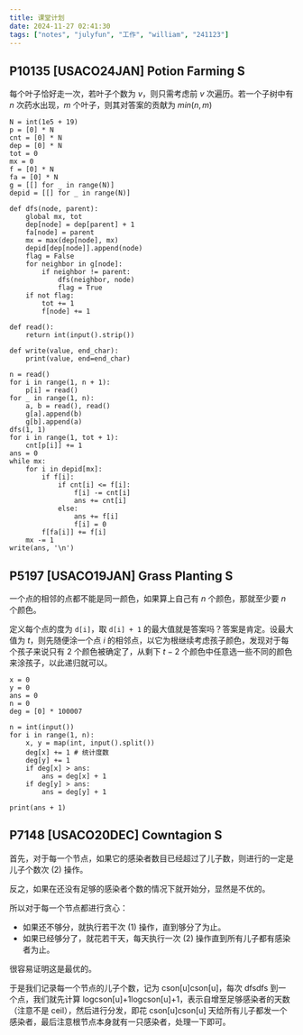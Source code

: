 ```yaml
---
title: 课堂计划
date: 2024-11-27 02:41:30
tags: ["notes", "julyfun", "工作", "william", "241123"]
---
```

## P10135 [USACO24JAN] Potion Farming S

每个叶子恰好走一次，若叶子个数为 $v$，则只需考虑前 $v$ 次遍历。若一个子树中有 $n$ 次药水出现，$m$ 个叶子，则其对答案的贡献为 $min(n, m)$

```
N = int(1e5 + 19)
p = [0] * N
cnt = [0] * N
dep = [0] * N
tot = 0
mx = 0
f = [0] * N
fa = [0] * N
g = [[] for _ in range(N)]
depid = [[] for _ in range(N)]

def dfs(node, parent):
    global mx, tot
    dep[node] = dep[parent] + 1
    fa[node] = parent
    mx = max(dep[node], mx)
    depid[dep[node]].append(node)
    flag = False
    for neighbor in g[node]:
        if neighbor != parent:
            dfs(neighbor, node)
            flag = True
    if not flag:
        tot += 1
        f[node] += 1

def read():
    return int(input().strip())

def write(value, end_char):
    print(value, end=end_char)

n = read()
for i in range(1, n + 1):
    p[i] = read()
for _ in range(1, n):
    a, b = read(), read()
    g[a].append(b)
    g[b].append(a)
dfs(1, 1)
for i in range(1, tot + 1):
    cnt[p[i]] += 1
ans = 0
while mx:
    for i in depid[mx]:
        if f[i]:
            if cnt[i] <= f[i]:
                f[i] -= cnt[i]
                ans += cnt[i]
            else:
                ans += f[i]
                f[i] = 0
        f[fa[i]] += f[i]
    mx -= 1
write(ans, '\n')
```
## P5197 [USACO19JAN] Grass Planting S

一个点的相邻的点都不能是同一颜色，如果算上自己有 $n$ 个颜色，那就至少要 $n$ 个颜色。

定义每个点的度为 `d[i]`，取 `d[i] + 1` 的最大值就是答案吗？答案是肯定。设最大值为 $t$，则先随便涂一个点 $i$ 的相邻点，以它为根继续考虑孩子颜色，发现对于每个孩子来说只有 $2$ 个颜色被确定了，从剩下 $t - 2$ 个颜色中任意选一些不同的颜色来涂孩子，以此递归就可以。

```
x = 0
y = 0
ans = 0
n = 0
deg = [0] * 100007

n = int(input())
for i in range(1, n):
    x, y = map(int, input().split())
    deg[x] += 1 # 统计度数
    deg[y] += 1
    if deg[x] > ans:
        ans = deg[x] + 1
    if deg[y] > ans:
        ans = deg[y] + 1

print(ans + 1)
```

## P7148 [USACO20DEC] Cowntagion S

首先，对于每一个节点，如果它的感染者数目已经超过了儿子数，则进行的一定是儿子个数次 (2) 操作。

反之，如果在还没有足够的感染者个数的情况下就开始分，显然是不优的。

所以对于每一个节点都进行贪心：

- 如果还不够分，就执行若干次 (1) 操作，直到够分了为止。
- 如果已经够分了，就花若干天，每天执行一次 (2) 操作直到所有儿子都有感染者为止。

很容易证明这是最优的。

于是我们记录每一个节点的儿子个数，记为 cson[u]cson[u]，每次 dfsdfs 到一个点，我们就先计算 log⁡cson[u]+1logcson[u]+1，表示自增至足够感染者的天数（注意不是 ceil），然后进行分发，即花 cson[u]cson[u] 天给所有儿子都发一个感染者，最后注意根节点本身就有一只感染者，处理一下即可。
